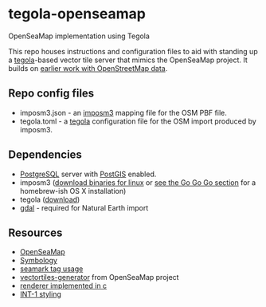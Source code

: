 # tegola-openseamap
OpenSeaMap implementation using Tegola

This repo houses instructions and configuration files to aid with standing up a [tegola](https://github.com/terranodo/tegola)-based vector tile server that mimics the OpenSeaMap project. It builds on [earlier work with OpenStreetMap data](https://github.com/terranodo/tegola-osm).

## Repo config files

- imposm3.json - an [imposm3](https://github.com/omniscale/imposm3) mapping file for the OSM PBF file.
- tegola.toml - a [tegola](https://github.com/terranodo/tegola) configuration file for the OSM import produced by imposm3.

## Dependencies

- [PostgreSQL](https://www.postgresql.org/) server with [PostGIS](http://www.postgis.net) enabled.
- imposm3 ([download binaries for linux](https://imposm.org/static/rel/) or [see the Go Go Go section](http://erictheise.com/blog/2017/11/13/hello-tegola#go-go-go) for a homebrew-ish OS X installation)
- tegola ([download](https://github.com/terranodo/tegola/releases))
- [gdal](http://www.gdal.org/) - required for Natural Earth import

## Resources

* [OpenSeaMap](http://openseamap.org/index.php?id=openseamap&L=1)
* [Symbology](https://github.com/OpenSeaMap/renderer/tree/master/searender/symbols)
* [seamark tag usage](https://taginfo.openstreetmap.org/search?q=seamark)
* [vectortiles-generator](https://github.com/OpenSeaMap/vectortiles-generator/blob/master/src/import-osm/mapping.yml) from OpenSeaMap project
* [renderer implemented in c](https://github.com/OpenSeaMap/renderer/tree/master/searender)
* [INT-1 styling](https://github.com/OpenSeaMap/josm/blob/master/INT1_MapCSS.mapcss)
